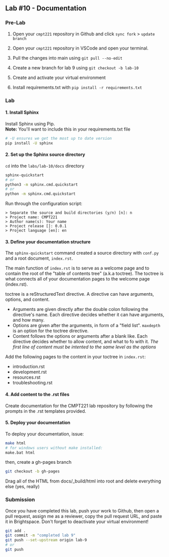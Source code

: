 ## Lab #10 - Documentation

### Pre-Lab
1. Open your `cmpt221` repository in Github and click `sync fork` > `update branch`

2. Open your `cmpt221` repository in VSCode and open your terminal.

3. Pull the changes into main using `git pull --no-edit`

4. Create a new branch for lab 9 using `git checkout -b lab-10`

5. Create and activate your virtual environment

6. Install requirements.txt with `pip install -r requirements.txt`


### Lab 
#### 1. Install Sphinx
Install Sphinx using Pip.  
**Note:** You'll want to include this in your requirements.txt file
```bash
# -U ensures we get the most up to date version
pip install -U sphinx
```

#### 2. Set up the Sphinx source directory

`cd` into the `labs/lab-10/docs` directory

```bash
sphinx-quickstart
# or
python3 -m sphinx.cmd.quickstart
# or
python -m sphinx.cmd.quickstart
```

Run through the configuration script:
```
> Separate the source and build directories (y/n) [n]: n
> Project name: CMPT221
> Author name(s): Your name
> Project release []: 0.0.1
> Project language [en]: en
```

#### 3. Define your documentation structure
The `sphinx-quickstart` command created a source directory with `conf.py` and a root document, `index.rst`.   

The main function of `index.rst` is to serve as a welcome page and to contain the root of the "table of contents tree" (a.k.a toctree). The toctree is what connects all of your documentation pages to the welcome page (index.rst).

toctree is a reStructuredText directive. A directive can have arguments, options, and content.   
- Arguments are given directly after the double colon following the directive's name. Each directive decides whether it can have arguments, and how many.  
- Options are given after the arguments, in form of a "field list". `maxdepth` is an option for the toctree directive.  
- Content follows the options or arguments after a blank like. Each directive decides whether to allow content, and what to fo with it. _The first line of content must be intented to the same level as the options_

Add the following pages to the content in your toctree in `index.rst`:
- introduction.rst
- development.rst
- resources.rst
- troubleshooting.rst

#### 4. Add content to the .rst files
Create documentation for the CMPT221 lab repository by following the prompts in the .rst templates provided.

#### 5. Deploy your documentation
To deploy your documentation, issue:
```bash
make html
# for windows users without make installed:
make.bat html
```

then, create a gh-pages branch
```bash
git checkout -b gh-pages
```

Drag all of the HTML from docs/_build/html into root and delete everything else (yes, really)

### Submission
Once you have completed this lab, push your work to Github, then open a pull request, assign me as a reviewer, copy the pull request URL, and paste it in Brightspace. Don't forget to deactivate your virtual environment!

```bash
git add .
git commit -m "completed lab 9"
git push --set-upstream origin lab-9
# or
git push
```

